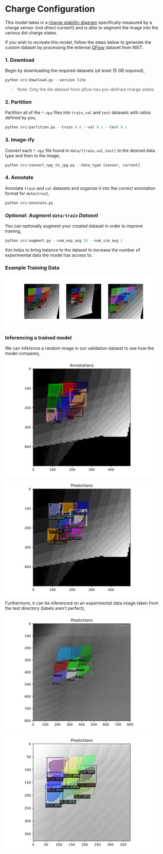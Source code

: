 # Charge Configuration

This model takes in a [charge stability diagram](https://www.qutube.nl/machine-learning-for-semiconductor-quantum-devices/charge-stability-diagrams) specifically measured by a charge sensor (not direct current!) and is able to segment the image into the various dot charge states.

If you wish to recreate this model, follow the steps below to generate the custom dataset by processing the external [QFlow](https://data.nist.gov/od/id/66492819760D3FF6E05324570681BA721894) dataset from NIST. 

### 1. Download 

Begin by downloading the required datasets (*at least 15 GB required*),
```python
python src/download.py --version lite
```

>Note: Only the *lite* dataset from qflow has pre-defined charge states

### 2. Partition

Partition all of the `*.npy` files into `train`, `val` and `test` datasets with ratios defined by you,
```python
python src/partition.py --train 0.8 --val 0.1 --test 0.1
```

### 3. Image-ify

Convert each `*.npy` file found in `data/[train,val,test]` to the desired data type and then to the image,
```python
python src/convert_npy_to_jpg.py --data_type [sensor, current]
```

### 4. Annotate 

Annotate `train` and `val` datasets and organize it into the correct annotation format for `detectron2`,
```python
python src/annotate.py
```

### *Optional: Augment `data/train` Dataset*

You can optionally augment your created dataset in order to improve training,
```python
python src/augment.py --num_exp_aug 50 --num_sim_aug 2
```
this helps to bring balance to the dataset to increase the number of experimental data the model has access to.

### Example Training Data

![Alt text](photos/example_training_data.svg)

### Inferencing a trained model

We can inference a random image in our validation dataset to see how the model compares,

![Alt text](photos/simulated_annotations.svg)

![Alt text](photos/simulated_predictions.svg)

Furthermore, it can be inferenced on an experimental data image taken from the test directory (labels aren't perfect),

![Alt text](photos/experimental_predictions.svg)

![Alt text](photos/experimental_predictions2.svg)